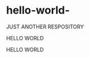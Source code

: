 # hello-world-
JUST ANOTHER RESPOSITORY
<html>
<head>
HELLO WORLD
</head>
<body>
<p> HELLO WORLD
</body>
</html>
